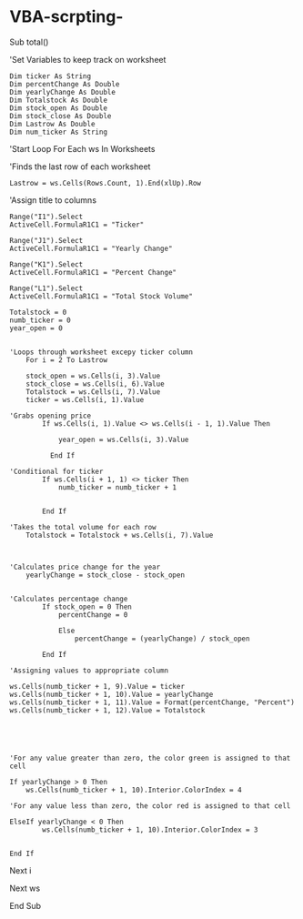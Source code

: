 # VBA-scrpting-
Sub total()

'Set Variables to keep track on worksheet

    Dim ticker As String
    Dim percentChange As Double
    Dim yearlyChange As Double
    Dim Totalstock As Double
    Dim stock_open As Double
    Dim stock_close As Double
    Dim Lastrow As Double
    Dim num_ticker As String

'Start Loop
    For Each ws In Worksheets
    

'Finds the last row of each worksheet

    Lastrow = ws.Cells(Rows.Count, 1).End(xlUp).Row

'Assign title to columns

    Range("I1").Select
    ActiveCell.FormulaR1C1 = "Ticker"

    Range("J1").Select
    ActiveCell.FormulaR1C1 = "Yearly Change"

    Range("K1").Select
    ActiveCell.FormulaR1C1 = "Percent Change"

    Range("L1").Select
    ActiveCell.FormulaR1C1 = "Total Stock Volume"
    
    Totalstock = 0
    numb_ticker = 0
    year_open = 0
    

    'Loops through worksheet excepy ticker column
        For i = 2 To Lastrow
    
        stock_open = ws.Cells(i, 3).Value
        stock_close = ws.Cells(i, 6).Value
        Totalstock = ws.Cells(i, 7).Value
        ticker = ws.Cells(i, 1).Value
    
    'Grabs opening price
            If ws.Cells(i, 1).Value <> ws.Cells(i - 1, 1).Value Then
                
                year_open = ws.Cells(i, 3).Value
                
              End If
    
    'Conditional for ticker
            If ws.Cells(i + 1, 1) <> ticker Then
                numb_ticker = numb_ticker + 1
                
        
            End If
        
    'Takes the total volume for each row
        Totalstock = Totalstock + ws.Cells(i, 7).Value
    
    
    
    'Calculates price change for the year
        yearlyChange = stock_close - stock_open
     
    
    'Calculates percentage change
            If stock_open = 0 Then
                percentChange = 0
                
                Else
                    percentChange = (yearlyChange) / stock_open
     
            End If
     
    'Assigning values to appropriate column
    
    ws.Cells(numb_ticker + 1, 9).Value = ticker
    ws.Cells(numb_ticker + 1, 10).Value = yearlyChange
    ws.Cells(numb_ticker + 1, 11).Value = Format(percentChange, "Percent")
    ws.Cells(numb_ticker + 1, 12).Value = Totalstock
    
    


        
    'For any value greater than zero, the color green is assigned to that cell
    
    If yearlyChange > 0 Then
        ws.Cells(numb_ticker + 1, 10).Interior.ColorIndex = 4

    'For any value less than zero, the color red is assigned to that cell
    
    ElseIf yearlyChange < 0 Then
            ws.Cells(numb_ticker + 1, 10).Interior.ColorIndex = 3


    End If

    
    
        
    

    
Next i

Next ws




End Sub
